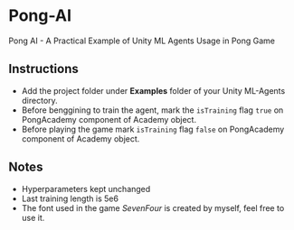 # Pong-AI
Pong AI - A Practical Example of Unity ML Agents Usage in Pong Game

## Instructions
- Add the project folder under __Examples__ folder of your Unity ML-Agents directory.
- Before benggining to train the agent, mark the `isTraining` flag `true` on PongAcademy component of Academy object.
- Before playing the game mark `isTraining` flag `false` on PongAcademy component of Academy object.

## Notes
- Hyperparameters kept unchanged
- Last training length is 5e6
- The font used in the game *SevenFour* is created by myself, feel free to use it.
